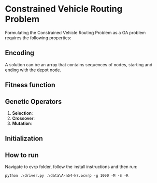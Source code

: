 # Constrained Vehicle Routing Problem

Formulating the Constrained Vehicle Routing Problem as a GA problem requires the following properties:

## Encoding
A solution can be an array that contains sequences of nodes, starting and ending with the depot node.


## Fitness function

## Genetic Operators

1. **Selection**: 
2. **Crossover**: 
3. **Mutation**: 

## Initialization

## How to run
Navigate to cvrp folder, follow the install instructions and then run:
```
python .\driver.py .\data\A-n54-k7.ocvrp -g 1000 -M -S -R
```